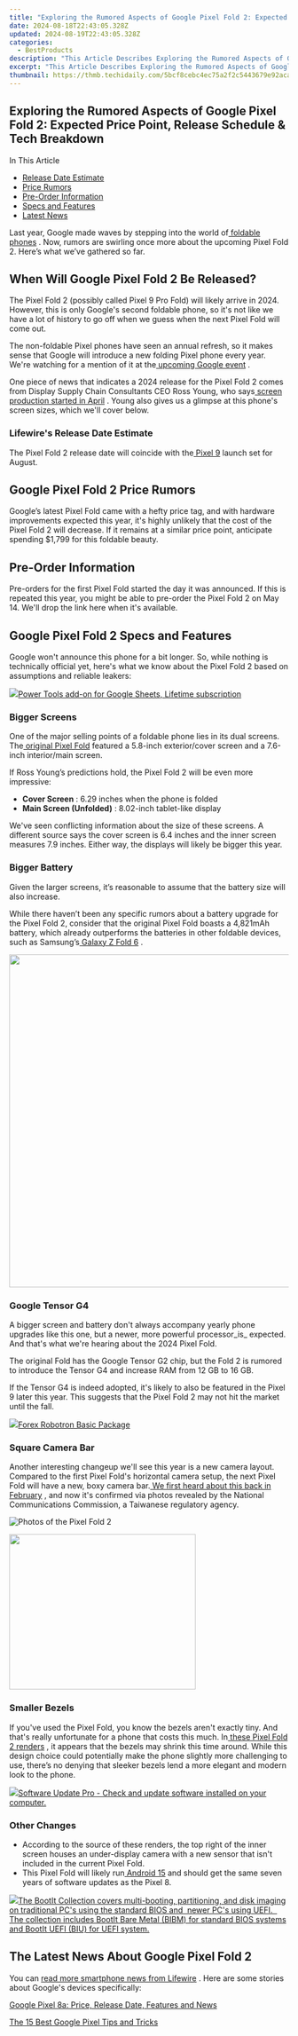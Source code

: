```yaml
---
title: "Exploring the Rumored Aspects of Google Pixel Fold 2: Expected Price Point, Release Schedule & Tech Breakdown"
date: 2024-08-18T22:43:05.328Z
updated: 2024-08-19T22:43:05.328Z
categories:
  - BestProducts
description: "This Article Describes Exploring the Rumored Aspects of Google Pixel Fold 2: Expected Price Point, Release Schedule & Tech Breakdown"
excerpt: "This Article Describes Exploring the Rumored Aspects of Google Pixel Fold 2: Expected Price Point, Release Schedule & Tech Breakdown"
thumbnail: https://thmb.techidaily.com/5bcf8cebc4ec75a2f2c5443679e92acacca4bb84ee860e6fb058bd25619e5c79.jpg
---
```


## Exploring the Rumored Aspects of Google Pixel Fold 2: Expected Price Point, Release Schedule & Tech Breakdown

 In This Article 

* [ Release Date Estimate ](https://www.lifewire.com/#toc-when-will-google-pixel-fold-2-be-released)
* [ Price Rumors ](https://www.lifewire.com/#toc-google-pixel-fold-2-price-rumors)
* [ Pre-Order Information ](https://www.lifewire.com/#toc-pre-order-information)
* [ Specs and Features ](https://www.lifewire.com/#toc-google-pixel-fold-2-specs-and-features)
* [ Latest News ](https://www.lifewire.com/#toc-the-latest-news-about-google-pixel-fold-2)

 Last year, Google made waves by stepping into the world of[ foldable phones](https://www.lifewire.com/what-is-a-foldable-phone-4178374) . Now, rumors are swirling once more about the upcoming Pixel Fold 2\. Here’s what we’ve gathered so far.

##  When Will Google Pixel Fold 2 Be Released? 

 The Pixel Fold 2 (possibly called Pixel 9 Pro Fold) will likely arrive in 2024\. However, this is only Google's second foldable phone, so it's not like we have a lot of history to go off when we guess when the next Pixel Fold will come out.

 The non-foldable Pixel phones have seen an annual refresh, so it makes sense that Google will introduce a new folding Pixel phone every year. We're watching for a mention of it at the[ upcoming Google event](https://www.lifewire.com/google-event-5205756) .

 One piece of news that indicates a 2024 release for the Pixel Fold 2 comes from Display Supply Chain Consultants CEO Ross Young, who says[ screen production started in April](https://twitter.com/DSCCRoss/status/1767687195090161769) . Young also gives us a glimpse at this phone's screen sizes, which we'll cover below.

###  Lifewire's Release Date Estimate

 The Pixel Fold 2 release date will coincide with the[ Pixel 9](https://www.lifewire.com/google-pixel-9-8630767) launch set for August.

##  Google Pixel Fold 2 Price Rumors 

 Google’s latest Pixel Fold came with a hefty price tag, and with hardware improvements expected this year, it's highly unlikely that the cost of the Pixel Fold 2 will decrease. If it remains at a similar price point, anticipate spending $1,799 for this foldable beauty.

## Pre-Order Information 

 Pre-orders for the first Pixel Fold started the day it was announced. If this is repeated this year, you might be able to pre-order the Pixel Fold 2 on May 14\. We'll drop the link here when it's available.

##  Google Pixel Fold 2 Specs and Features 

 Google won't announce this phone for a bit longer. So, while nothing is technically official yet, here's what we know about the Pixel Fold 2 based on assumptions and reliable leakers:

<!-- affiliate ads begin -->
<a href="https://secure.2checkout.com/order/checkout.php?PRODS=4726807&QTY=1&AFFILIATE=108875&CART=1"><img src="https://secure.avangate.com/images/merchant/c14a8df1e1b4d5297e9cb30cb34d5a00/products/copy_copy_power-tools-48.png" border="0">Power Tools add-on for Google Sheets, Lifetime subscription</a>
<!-- affiliate ads end -->
### Bigger Screens 

 One of the major selling points of a foldable phone lies in its dual screens. The[ original Pixel Fold](https://www.lifewire.com/google-pixel-fold-5181117) featured a 5.8-inch exterior/cover screen and a 7.6-inch interior/main screen.

 If Ross Young’s predictions hold, the Pixel Fold 2 will be even more impressive:

* **Cover Screen** : 6.29 inches when the phone is folded
* **Main Screen (Unfolded)** : 8.02-inch tablet-like display

 We've seen conflicting information about the size of these screens. A different source says the cover screen is 6.4 inches and the inner screen measures 7.9 inches. Either way, the displays will likely be bigger this year.

### Bigger Battery 

 Given the larger screens, it’s reasonable to assume that the battery size will also increase.

 While there haven’t been any specific rumors about a battery upgrade for the Pixel Fold 2, consider that the original Pixel Fold boasts a 4,821mAh battery, which already outperforms the batteries in other foldable devices, such as Samsung’s[ Galaxy Z Fold 6](https://www.lifewire.com/galaxy-z-fold-6-8418354) .

<!-- affiliate ads begin -->
<a href="https://appsumo.8odi.net/c/5597632/2068425/7443" target="_top" id="2068425"><img src="//a.impactradius-go.com/display-ad/7443-2068425" border="0" alt="" width="1200" height="600"/></a><img height="0" width="0" src="https://appsumo.8odi.net/i/5597632/2068425/7443" style="position:absolute;visibility:hidden;" border="0" />
<!-- affiliate ads end -->
### Google Tensor G4 

 A bigger screen and battery don't always accompany yearly phone upgrades like this one, but a newer, more powerful processor_is_ expected. And that's what we're hearing about the 2024 Pixel Fold.

 The original Fold has the Google Tensor G2 chip, but the Fold 2 is rumored to introduce the Tensor G4 and increase RAM from 12 GB to 16 GB.

 If the Tensor G4 is indeed adopted, it's likely to also be featured in the Pixel 9 later this year. This suggests that the Pixel Fold 2 may not hit the market until the fall.

<!-- affiliate ads begin -->
<a href="https://secure.2checkout.com/order/checkout.php?PRODS=4726960&QTY=1&AFFILIATE=108875&CART=1"><img src="https://secure.avangate.com/images/merchant/5f4f7141b65a730b4efb0e0d51f63e94/products/forexrobotronbox.gif" border="0">Forex Robotron Basic Package</a>
<!-- affiliate ads end -->
### Square Camera Bar 

 Another interesting changeup we'll see this year is a new camera layout. Compared to the first Pixel Fold's horizontal camera setup, the next Pixel Fold will have a new, boxy camera bar.[ We first heard about this back in February](https://x.com/OnLeaks/status/1760392252751266272) , and now it's confirmed via photos revealed by the National Communications Commission, a Taiwanese regulatory agency.  

![Photos of the Pixel Fold 2](https://www.lifewire.com/thmb/zNeBoMC-RN8vTsrPwWu1zdc3rcs=/960x0/filters:no_upscale():max_bytes(150000):strip_icc():format(webp)/pixel-9-pro-fold-ca348ad4a08b473bac4eacb8c3c85dd9.png) 

<!-- affiliate ads begin -->
<a href="https://aligracehair.sjv.io/c/5597632/2087264/19272" target="_top" id="2087264"><img src="//a.impactradius-go.com/display-ad/19272-2087264" border="0" alt="" width="336" height="280"/></a><img height="0" width="0" src="https://imp.pxf.io/i/5597632/2087264/19272" style="position:absolute;visibility:hidden;" border="0" />
<!-- affiliate ads end -->
### Smaller Bezels 

 If you've used the Pixel Fold, you know the bezels aren't exactly tiny. And that's really unfortunate for a phone that costs this much. In[ these Pixel Fold 2 renders](https://www.smartprix.com/bytes/exclusive-google-pixel-fold-2-360-degree-video-and-5k-renders-reveal-no-more-horizontal-camera-visor/) , it appears that the bezels may shrink this time around. While this design choice could potentially make the phone slightly more challenging to use, there’s no denying that sleeker bezels lend a more elegant and modern look to the phone.  

<!-- affiliate ads begin -->
<a href="https://order.glarysoft.com/order/checkout.php?PRODS=4691139&QTY=1&AFFILIATE=108875&CART=1"><img src="https://secure.avangate.com/images/merchant/6734fa703f6633ab896eecbdfad8953a/products/SU-200-1.png" border="0">Software Update Pro - Check and update software installed on your computer. </a>
<!-- affiliate ads end -->
### Other Changes 

* According to the source of these renders, the top right of the inner screen houses an under-display camera with a new sensor that isn't included in the current Pixel Fold.
* This Pixel Fold will likely run[ Android 15](https://www.lifewire.com/android-15-7547471) and should get the same seven years of software updates as the Pixel 8.

<!-- affiliate ads begin -->
<a href="https://secure.2checkout.com/order/checkout.php?PRODS=45152810&QTY=1&AFFILIATE=108875&CART=1"> <img src="https://secure.avangate.com/images/merchant/842ca578342915ccb8ae069595ba7233/products/copy_bootit-ss1_178x139.jpg" border="0">The BootIt Collection covers multi-booting, partitioning, and disk imaging on traditional PC's using the standard BIOS and  newer PC's using UEFI.   The collection includes BootIt Bare Metal (BIBM) for standard BIOS systems and BootIt UEFI (BIU) for UEFI system. 
</a>
<!-- affiliate ads end -->
##  The Latest News About Google Pixel Fold 2 

 You can [ read more smartphone news from Lifewire](https://www.lifewire.com/mobile-phones-4781509) . Here are some stories about Google's devices specifically:

[  Google Pixel 8a: Price, Release Date, Features and News ](https://www.lifewire.com/google-pixel-8a-8613233) 

[  The 15 Best Google Pixel Tips and Tricks ](https://www.lifewire.com/google-pixel-tips-tricks-4779297) 

<ins class="adsbygoogle"
     style="display:block"
     data-ad-format="autorelaxed"
     data-ad-client="ca-pub-7571918770474297"
     data-ad-slot="1223367746"></ins>



<ins class="adsbygoogle"
     style="display:block"
     data-ad-client="ca-pub-7571918770474297"
     data-ad-slot="8358498916"
     data-ad-format="auto"
     data-full-width-responsive="true"></ins>



